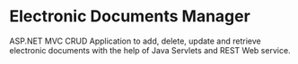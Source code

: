 # Electronic Documents Manager
ASP.NET MVC CRUD Application to add, delete, update and retrieve electronic documents with the help of Java Servlets and REST Web service.
